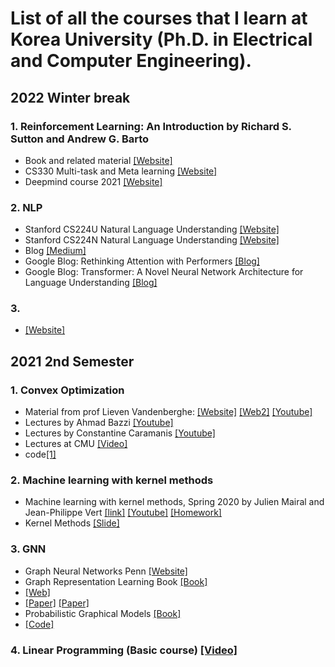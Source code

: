 
# List of all the courses that I learn at Korea University (Ph.D. in Electrical and Computer Engineering).



## 2022 Winter break
### 1. Reinforcement Learning: An Introduction by Richard S. Sutton and Andrew G. Barto
- Book and related material [[Website]](http://incompleteideas.net/book/the-book.html)
- CS330 Multi-task and Meta learning [[Website]](http://cs330.stanford.edu/)
- Deepmind course 2021 [[Website]](https://deepmind.com/learning-resources/reinforcement-learning-series-2021)
### 2. NLP
- Stanford CS224U Natural Language Understanding  [[Website]](https://www.youtube.com/playlist?list=PLoROMvodv4rPt5D0zs3YhbWSZA8Q_DyiJ)
- Stanford CS224N Natural Language Understanding  [[Website]](http://web.stanford.edu/class/cs224n/)
- Blog [[Medium]](https://towardsdatascience.com/transformers-explained-visually-part-1-overview-of-functionality-95a6dd460452)
- Google Blog: Rethinking Attention with Performers [[Blog]](https://ai.googleblog.com/2020/10/rethinking-attention-with-performers.html) 
- Google Blog: Transformer: A Novel Neural Network Architecture for Language Understanding [[Blog]](https://ai.googleblog.com/2017/08/transformer-novel-neural-network.html) 
### 3.
- [[Website]](https://ucbrise.github.io/cs294-ai-sys-sp22/)
## 2021 2nd Semester 
### 1. Convex Optimization
- Material from prof Lieven Vandenberghe: [[Website]](http://www.seas.ucla.edu/~vandenbe/) [[Web2]](https://stanford.edu/class/ee364b/lectures/) [[Youtube]](https://www.youtube.com/watch?v=SsqlMPSX7tk&list=PL8WsPW41L6l7rviIGvIkY0-jn-tM3YSNi&index=3)
- Lectures by Ahmad Bazzi [[Youtube]](https://www.youtube.com/watch?v=SHJuGASZwlE&list=PL-DDW8QIRjNOVxrU2efygBw0xADVOgpmw)
- Lectures by Constantine Caramanis [[Youtube]](https://www.youtube.com/channel/UCSv1_NZITsPl-abaCWtRrJg)
- Lectures at CMU [[Video]](https://www.youtube.com/watch?v=Di9f47LAzHQ&list=PLRPU00LaonXQ27RBcq6jFJnyIbGw5azOI)
- code[[1]](http://web.cvxr.com/cvx/examples/cvxbook/Ch04_cvx_opt_probs/html/max_det_psd_completion.html?fbclid=IwAR1Cer6fWtiGJRX7H1-9hJZQXB8IKy6OtOJjD6u-iAMjRBze8VtxAX0Wjms)
### 2. Machine learning with kernel methods
- Machine learning with kernel methods, Spring 2020 by Julien Mairal and Jean-Philippe Vert [[link]](https://members.cbio.mines-paristech.fr/~jvert/svn/kernelcourse/course/2020mva/) [[Youtube]](https://www.youtube.com/watch?v=IzGS8uKc5E4&list=PLD93kGj6_EdrkNj27AZMecbRlQ1SMkp_o&index=3) [[Homework]](https://perso.crans.org/besson/publis/mva-2016/MVA_2015-16__Kernel_Methods__Homework__Besson_Clement_Zerbib.en.pdf)
- Kernel Methods [[Slide]](http://cs229.stanford.edu/summer2020/cs229-notes3.pdf)
### 3. GNN
- Graph Neural Networks Penn [[Website]](https://gnn.seas.upenn.edu/lectures/)
- Graph Representation Learning Book [[Book]](https://www.cs.mcgill.ca/~wlh/grl_book/)
- [[Web]](https://ods.ai/tracks/graph-ml-df2020)
- [[Paper]](https://github.com/thunlp/GNNPapers) [[Paper]](https://github.com/histocartography/histocartography)
- Probabilistic Graphical Models [[Book]](https://medium.com/lis-computer-vision-blogs/graph-based-computer-vision-algorithm-e2df06a2fe66)
- [[Code]](https://github.com/orgs/histocartography/repositories?type=all)
### 4. Linear Programming (Basic course) [[Video]](https://www.youtube.com/watch?v=e313WNw1olk&list=PLDndWhwv4Ujo10_a2T4R4Uqng1nduvfu1)
